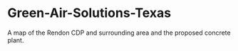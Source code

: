 # Green-Air-Solutions-Texas
A map of the Rendon CDP and surrounding area and the proposed concrete plant.
